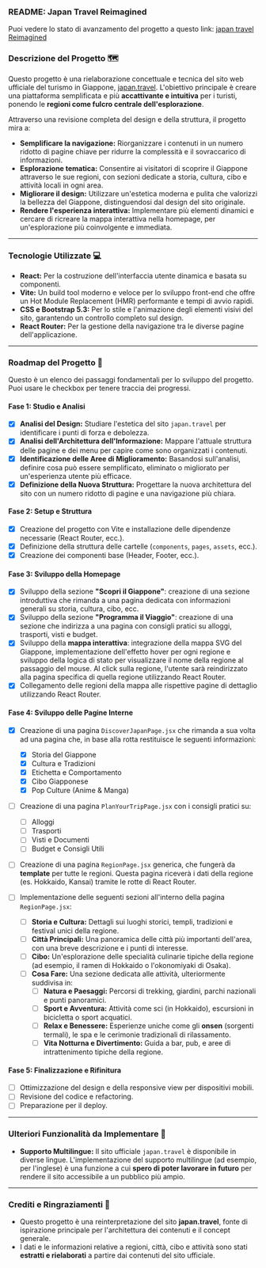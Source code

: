 ### README: Japan Travel Reimagined

Puoi vedere lo stato di avanzamento del progetto a questo link: [japan travel Reimagined](https://bassanidavid.github.io/Japan-Travel-Reimagined/)

### Descrizione del Progetto 🗺️

Questo progetto è una rielaborazione concettuale e tecnica del sito web ufficiale del turismo in Giappone, [japan.travel](https://www.japan.travel/it/it/). L'obiettivo principale è creare una piattaforma semplificata e più **accattivante e intuitiva** per i turisti, ponendo le **regioni come fulcro centrale dell'esplorazione**.

Attraverso una revisione completa del design e della struttura, il progetto mira a:

- **Semplificare la navigazione:** Riorganizzare i contenuti in un numero ridotto di pagine chiave per ridurre la complessità e il sovraccarico di informazioni.
- **Esplorazione tematica:** Consentire ai visitatori di scoprire il Giappone attraverso le sue regioni, con sezioni dedicate a storia, cultura, cibo e attività locali in ogni area.
- **Migliorare il design:** Utilizzare un'estetica moderna e pulita che valorizzi la bellezza del Giappone, distinguendosi dal design del sito originale.
- **Rendere l'esperienza interattiva:** Implementare più elementi dinamici e cercare di ricreare la mappa interattiva nella homepage, per un'esplorazione più coinvolgente e immediata.

---

### Tecnologie Utilizzate 💻

- **React:** Per la costruzione dell'interfaccia utente dinamica e basata su componenti.
- **Vite:** Un build tool moderno e veloce per lo sviluppo front-end che offre un Hot Module Replacement (HMR) performante e tempi di avvio rapidi.
- **CSS e Bootstrap 5.3:** Per lo stile e l'animazione degli elementi visivi del sito, garantendo un controllo completo sul design.
- **React Router:** Per la gestione della navigazione tra le diverse pagine dell'applicazione.

---

### Roadmap del Progetto 🚀

Questo è un elenco dei passaggi fondamentali per lo sviluppo del progetto. Puoi usare le checkbox per tenere traccia dei progressi.

#### Fase 1: Studio e Analisi

- [x] **Analisi del Design:** Studiare l'estetica del sito `japan.travel` per identificare i punti di forza e debolezza.
- [x] **Analisi dell'Architettura dell'Informazione:** Mappare l'attuale struttura delle pagine e dei menu per capire come sono organizzati i contenuti.
- [x] **Identificazione delle Aree di Miglioramento:** Basandosi sull'analisi, definire cosa può essere semplificato, eliminato o migliorato per un'esperienza utente più efficace.
- [x] **Definizione della Nuova Struttura:** Progettare la nuova architettura del sito con un numero ridotto di pagine e una navigazione più chiara.

#### Fase 2: Setup e Struttura

- [x] Creazione del progetto con Vite e installazione delle dipendenze necessarie (React Router, ecc.).
- [x] Definizione della struttura delle cartelle (`components`, `pages`, `assets`, ecc.).
- [x] Creazione dei componenti base (Header, Footer, ecc.).

#### Fase 3: Sviluppo della Homepage

- [x] Sviluppo della sezione **"Scopri il Giappone"**: creazione di una sezione introduttiva che rimanda a una pagina dedicata con informazioni generali su storia, cultura, cibo, ecc.
- [x] Sviluppo della sezione **"Programma il Viaggio"**: creazione di una sezione che indirizza a una pagina con consigli pratici su alloggi, trasporti, visti e budget.
- [x] Sviluppo della **mappa interattiva**: integrazione della mappa SVG del Giappone, implementazione dell'effetto hover per ogni regione e sviluppo della logica di stato per visualizzare il nome della regione al passaggio del mouse. Al click sulla regione, l'utente sarà reindirizzato alla pagina specifica di quella regione utilizzando React Router.
- [x] Collegamento delle regioni della mappa alle rispettive pagine di dettaglio utilizzando React Router.

#### Fase 4: Sviluppo delle Pagine Interne

- [x] Creazione di una pagina `DiscoverJapanPage.jsx` che rimanda a sua volta ad una pagina che, in base alla rotta restituisce le seguenti informazioni:

  - [x] Storia del Giappone
  - [x] Cultura e Tradizioni
  - [x] Etichetta e Comportamento
  - [x] Cibo Giapponese
  - [x] Pop Culture (Anime & Manga)

- [ ] Creazione di una pagina `PlanYourTripPage.jsx` con i consigli pratici su:
  - [ ] Alloggi
  - [ ] Trasporti
  - [ ] Visti e Documenti
  - [ ] Budget e Consigli Utili
- [ ] Creazione di una pagina `RegionPage.jsx` generica, che fungerà da **template** per tutte le regioni. Questa pagina riceverà i dati della regione (es. Hokkaido, Kansai) tramite le rotte di React Router.
- [ ] Implementazione delle seguenti sezioni all'interno della pagina `RegionPage.jsx`:

  - [ ] **Storia e Cultura:** Dettagli sui luoghi storici, templi, tradizioni e festival unici della regione.
  - [ ] **Città Principali:** Una panoramica delle città più importanti dell'area, con una breve descrizione e i punti di interesse.
  - [ ] **Cibo:** Un'esplorazione delle specialità culinarie tipiche della regione (ad esempio, il ramen di Hokkaido o l'okonomiyaki di Osaka).
  - [ ] **Cosa Fare:** Una sezione dedicata alle attività, ulteriormente suddivisa in:
    - [ ] **Natura e Paesaggi:** Percorsi di trekking, giardini, parchi nazionali e punti panoramici.
    - [ ] **Sport e Avventura:** Attività come sci (in Hokkaido), escursioni in bicicletta o sport acquatici.
    - [ ] **Relax e Benessere:** Esperienze uniche come gli **onsen** (sorgenti termali), le spa e le cerimonie tradizionali di rilassamento.
    - [ ] **Vita Notturna e Divertimento:** Guida a bar, pub, e aree di intrattenimento tipiche della regione.

#### Fase 5: Finalizzazione e Rifinitura

- [ ] Ottimizzazione del design e della responsive view per dispositivi mobili.
- [ ] Revisione del codice e refactoring.
- [ ] Preparazione per il deploy.

---

### Ulteriori Funzionalità da Implementare 🚀

- **Supporto Multilingue:** Il sito ufficiale `japan.travel` è disponibile in diverse lingue. L'implementazione del supporto multilingue (ad esempio, per l'inglese) è una funzione a cui **spero di poter lavorare in futuro** per rendere il sito accessibile a un pubblico più ampio.

---

### Crediti e Ringraziamenti 🙏

- Questo progetto è una reinterpretazione del sito **japan.travel**, fonte di ispirazione principale per l'architettura dei contenuti e il concept generale.
- I dati e le informazioni relative a regioni, città, cibo e attività sono stati **estratti e rielaborati** a partire dai contenuti del sito ufficiale.

```

```
